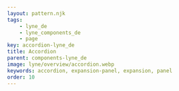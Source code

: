 ```yaml
---
layout: pattern.njk
tags: 
    - lyne_de
    - lyne_components_de
    - page
key: accordion-lyne_de
title: Accordion
parent: components-lyne_de
image: lyne/overview/accordion.webp
keywords: accordion, expansion-panel, expansion, panel
order: 10
---
```

